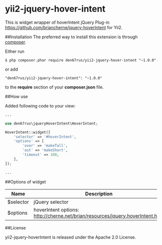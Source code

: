 yii2-jquery-hover-intent
================================================================================

This is widget wrapper of hoverIntent jQuery Plug-in https://github.com/briancherne/jquery-hoverIntent for Yii2.

##Installation
The preferred way to install this extension is through [composer](http://getcomposer.org/download/).

Either run
```
$ php composer.phar require den67rus/yii2-jquery-hover-intent "~1.0.0"
```

or add
```
"den67rus/yii2-jquery-hover-intent": "~1.0.0"
```

to the **require** section of your **composer.json** file.

##How use

Added following code to your view:

```php
...

use den67rus\jqueryHoverIntent\HoverIntent;

HoverIntent::widget([
    'selector' => '#hoverIntent',
    'options' => [
        'over' => 'makeTall',
        'out' => 'makeShort',
        'timeout' => 100,
    ],
]);

...
```

##Options of widget

| **Name**       | **Description**                                                                              |
|----------------|----------------------------------------------------------------------------------------------|
| $selector      | jQuery selector                                                                              |
| $options       | hoverIntent options: http://cherne.net/brian/resources/jquery.hoverIntent.html               |

##License

yii2-jquery-hoverIntent is released under the Apache 2.0 License.

